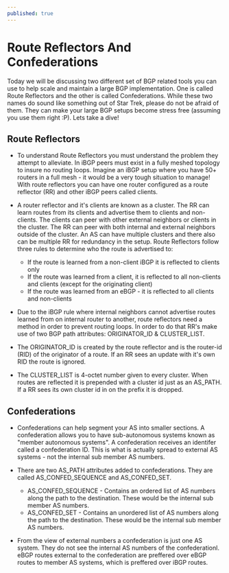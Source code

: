 ```yaml
---
published: true
---
```

# **Route Reflectors And Confederations**

Today we will be discussing two different set of BGP related tools you can use to help scale and maintain a large BGP implementation. One is called Route Reflectors and the other is called Confederations. While these two names do sound like something out of Star Trek, please do not be afraid of them. They can make your large BGP setups become stress free (assuming you use them right :P). Lets take a dive!

## Route Reflectors

- To understand Route Reflectors you must understand the problem they attempt to alleviate. In iBGP peers must exist in a fully meshed topology to insure no routing loops. Imagine an iBGP setup where you have 50+ routers in a full mesh - it would be a very tough situation to manage! With route reflectors you can have one router configured as a route reflector (RR) and other iBGP peers called clients. 

- A router reflector and it's clients are known as a cluster. The RR can learn routes from its clients and advertise them to clients and non-clients. The clients can peer with other external neighbors or clients in the cluster. The RR can peer with both internal and external neighbors outside of the cluster. An AS can have multiple clusters and there also can be multiple RR for redundancy in the setup. Route Reflectors follow three rules to determine who the route is advertised to:
  - If the route is learned from a non-client iBGP it is reflected to clients only
  - If the route was learned from a client, it is reflected to all non-clients and clients (except for the originating client)
  - If the route was learned from an eBGP - it is reflected to all clients and non-clients
  
- Due to the iBGP rule where internal neighbors cannot advertise routes learned from on internal router to another, route reflectors need a method in order to prevent 
routing loops. In order to do that RR's make use of two BGP path attributes: ORIGINATOR_ID & CLUSTER_LIST.

- The ORIGINATOR_ID is created by the route reflector and is the router-id (RID) of the originator of a route. If an RR sees an update with it's own RID the route is ignored.

- The CLUSTER_LIST is 4-octet number given to every cluster. When routes are reflected it is prepended with a cluster id just as an AS_PATH. If a RR sees its own cluster id in on the prefix it is dropped.

## Confederations

- Confederations can help segment your AS into smaller sections. A confederation allows you to have sub-autonomous systems known as "member autonomous systems". A confederation receives an identifer called a confederation ID. This is what is actually spread to external AS systems - not the internal sub member AS numbers.

- There are two AS_PATH attributes added to confederations. They are called AS_CONFED_SEQUENCE and AS_CONFED_SET.
    - AS_CONFED_SEQUENCE - Contains an ordered list of AS numbers along the path to the destination. These would be the internal sub member AS numbers.
    - AS_CONFED_SET - Contains an unordered list of AS numbers along the path to the destination. These would be the internal sub member AS numbers.

- From the view of external numbers a confederation is just one AS system. They do not see the internal AS numbers of the confederationl. eBGP routes external to the confederation are preffered over eBGP routes to member AS systems, which is preffered over iBGP routes.